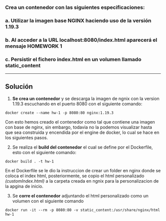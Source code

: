 ### Crea un contenedor con las siguientes especificaciones: 

### a. Utilizar la imagen base NGINX haciendo uso de la versión 1.19.3
### b. Al acceder a la URL localhost:8080/index.html aparecerá el mensaje HOMEWORK 1
### c. Persistir el fichero index.html en un volumen llamado static_content

-------

## Solución

1. **Se crea un contenedor** y se descarga la imagen de ngnix con la version 1.19.3 escuchando en el puerto 8080 con el siguiente comando:

`docker create --name hw-1 -p 8080:80 nginx:1.19.3`

Con esto hemos creado el contenedor como tal que contiene una imagen con base de nginx, sin embargo, todavia no la podemos visualizar hasta que sea construida y encendida por el engine de docker, lo cual se hace en los siguientes pasos.

2. Se realiza el **build del contenedor** el cual se define por el Dockerfile, esto con el siguiente comando:

`docker build . -t hw-1`

En el Dockerfile se le dio la instruccion de crear un folder en nginx donde se coloca el index html, posteriormente, se copio el html personalizado *(customIndex.html)* a la carpeta creada en ngnix para la personalizacion de la apgina de inicio.

3. Se **corre el contenedor** adjuntando el html personalizado como un volumen con el siguiente comando

`docker run -it --rm -p 8080:80 -v static_content:/usr/share/nginx/html hw-1`
